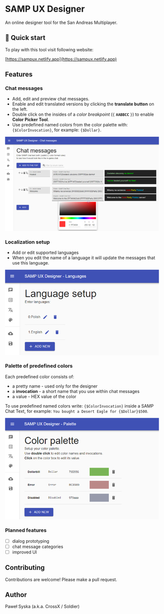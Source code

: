 # SAMP UX Designer

An online designer tool for the San Andreas Multiplayer.

## 🚀 Quick start

To play with this tool visit following website:

[https://sampux.netlify.app](https://sampux.netlify.app)

## Features

### Chat messages

- Add, edit and preview chat messages.
- Enable and edit translated versions by clicking
the **translate button** on the left.
- Double click on the insides of a _color breakpoint_ (`{` **`AABBCC`** `}`) to enable **Color Picker Tool**.
- Use predefined named colors from the color palette with: `{$ColorInvocation}`, for example: `{$Dollar}`.

![Chat messages overview](res/img/ChatMessages.png)
### Localization setup

- Add or edit supported languages
- When you edit the name of a language it will update the
messages that use this language.

![Language setup](res/img/LanguageSetup.png)
### Palette of predefined colors

Each predefined color consists of:
- a pretty name - used only for the designer
- a **invocation** - a short name that you use within chat messages
- a value - HEX value of the color

To use predefined named colors write: `{$ColorInvocation}` inside a SAMP Chat Text, for example: `You bought a Desert Eagle for {$Dollar}$500`.


![Color palette overview](res/img/ColorPalette.png)
### Planned features

- [ ] dialog prototyping
- [ ] chat message categories
- [ ] improved UI

## Contributing

Contributions are welcome! Please make a pull request.

## Author

Paweł Syska (a.k.a. CrossX / Soldier)
